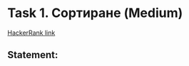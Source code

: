 # Task 1. Сортиране (Medium)

[HackerRank link](<https://www.hackerrank.com/contests/sda-2021-2021-test-1/challenges/challenge-3098>)

## Statement:

<!-- TODO -->
